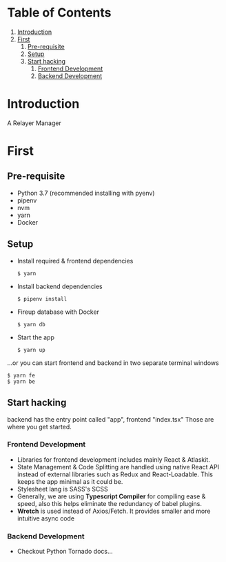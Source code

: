 # Table of Contents

1.  [Introduction](#org5af4ab1)
2.  [First](#orgb8065f4)
    1.  [Pre-requisite](#org9d5cffc)
    2.  [Setup](#org7c43281)
    3.  [Start hacking](#org89ee27b)
        1.  [Frontend Development](#org528f942)
        2.  [Backend Development](#orgc1616a8)



<a id="org5af4ab1"></a>

# Introduction

A Relayer Manager


<a id="orgb8065f4"></a>

# First


<a id="org9d5cffc"></a>

## Pre-requisite

-   Python 3.7 (recommended installing with pyenv)
-   pipenv
-   nvm
-   yarn
-   Docker


<a id="org7c43281"></a>

## Setup

-   Install required & frontend dependencies

        $ yarn
-   Install backend dependencies

        $ pipenv install
-   Fireup database with Docker

        $ yarn db
-   Start the app

        $ yarn up

&#x2026;or you can start frontend and backend in two separate terminal windows

    $ yarn fe
    $ yarn be


<a id="org89ee27b"></a>

## Start hacking

backend has the entry point called "app", frontend "index.tsx"
Those are where you get started.


<a id="org528f942"></a>

### Frontend Development

-   Libraries for frontend development includes mainly React & Atlaskit.
-   State Management & Code Splitting are handled using native React API instead of external libraries such as Redux and React-Loadable. This keeps the app minimal as it could be.
-   Stylesheet lang is SASS's SCSS
-   Generally, we are using **Typescript Compiler** for compiling ease & speed, also this helps eliminate the redundancy of babel
    plugins.
-   **Wretch** is used instead of Axios/Fetch. It provides smaller and more intuitive async code


<a id="orgc1616a8"></a>

### Backend Development

-   Checkout Python Tornado docs&#x2026;
